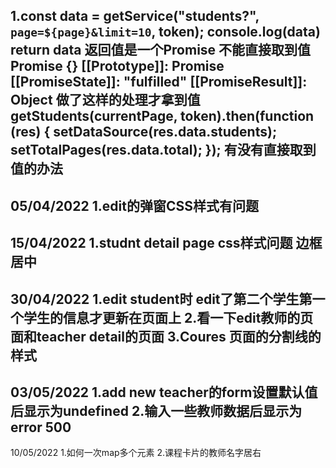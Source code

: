 1.const data = getService("students?", `page=${page}&limit=10`, token);
  console.log(data)
  return data
  返回值是一个Promise 不能直接取到值
Promise {<pending>}
[[Prototype]]: Promise
[[PromiseState]]: "fulfilled"
[[PromiseResult]]: Object
做了这样的处理才拿到值
getStudents(currentPage, token).then(function (res) {
      setDataSource(res.data.students);
      setTotalPages(res.data.total);
    });
有没有直接取到值的办法
-------------------------------------------------------------------------------------
05/04/2022
1.edit的弹窗CSS样式有问题
-------------------------------------------------------------------------------------
15/04/2022
1.studnt detail page css样式问题 边框 居中
-------------------------------------------------------------------------------------
30/04/2022
1.edit student时 edit了第二个学生第一个学生的信息才更新在页面上
2.看一下edit教师的页面和teacher detail的页面
3.Coures 页面的分割线的样式
-------------------------------------------------------------------------------------
03/05/2022
1.add new teacher的form设置默认值后显示为undefined
2.输入一些教师数据后显示为error 500
-------------------------------------------------------------------------------------
10/05/2022
1.如何一次map多个元素
2.课程卡片的教师名字居右